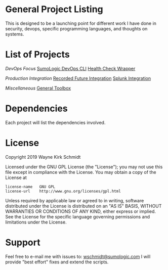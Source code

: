 General Project Listing
=======================

This is designed to be a launching point for different work I have done in 
security, devops, specific programming languages, and thoughts on systems.

List of Projects
================

*DevOps Focus*
[SumoLogic DevOps CLI](https://github.com/wks-sumo-logic/sumologic-cmdlets)
[Health Check Wrapper](https://github.com/wks-sumo-logic/sumologic-hcwrapper)

*Production Integration*
[Recorded Future Integration](https://github.com/wks-sumo-logic/sumologic-rfsync)
[Splunk Integration](https://github.com/wks-sumo-logic/sumologic-splunk-inspector)

*Miscellaneous*
[General Toolbox](https://github.com/wks-sumo-logic/toolbox)

Dependencies
============

Each project will list the dependencies involved.

License
=======

Copyright 2019 Wayne Kirk Schmidt

Licensed under the GNU GPL License (the "License");
you may not use this file except in compliance with the License.
You may obtain a copy of the License at

    license-name   GNU GPL
    license-url    http://www.gnu.org/licenses/gpl.html

Unless required by applicable law or agreed to in writing, software
distributed under the License is distributed on an "AS IS" BASIS,
WITHOUT WARRANTIES OR CONDITIONS OF ANY KIND, either express or implied.
See the License for the specific language governing permissions and
limitations under the License.

Support
=======

Feel free to e-mail me with issues to: wschmidt@sumologic.com
I will provide "best effort" fixes and extend the scripts.

